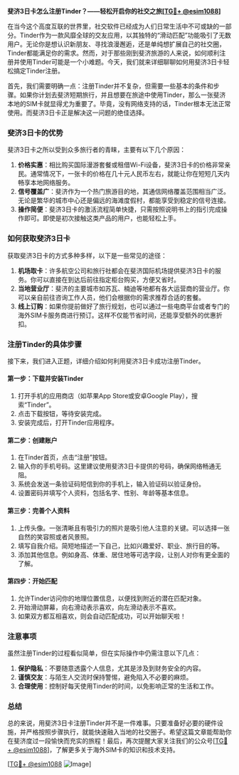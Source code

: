 **斐济3日卡怎么注册Tinder？——轻松开启你的社交之旅[[TG💪+ @esim1088](https://t.me/s/esim1088)]**

在当今这个高度互联的世界里，社交软件已经成为人们日常生活中不可或缺的一部分。Tinder作为一款风靡全球的交友应用，以其独特的“滑动匹配”功能吸引了无数用户。无论你是想认识新朋友、寻找浪漫邂逅，还是单纯想扩展自己的社交圈，Tinder都能满足你的需求。然而，对于那些刚到斐济旅游的人来说，如何顺利注册并使用Tinder可能是一个小难题。今天，我们就来详细聊聊如何用斐济3日卡轻松搞定Tinder注册。

首先，我们需要明确一点：注册Tinder并不复杂，但需要一些基本的条件和步骤。如果你计划去斐济短期旅行，并且想要在旅途中使用Tinder，那么一张斐济本地的SIM卡就显得尤为重要了。毕竟，没有网络支持的话，Tinder根本无法正常使用。而斐济3日卡正是解决这一问题的绝佳选择。

### **斐济3日卡的优势**
斐济3日卡之所以受到众多旅行者的青睐，主要有以下几个原因：
1. **价格实惠**：相比购买国际漫游套餐或租借Wi-Fi设备，斐济3日卡的价格非常亲民。通常情况下，一张卡的价格在几十元人民币左右，就能让你在短短几天内畅享本地网络服务。
2. **信号覆盖广**：斐济作为一个热门旅游目的地，其通信网络覆盖范围相当广泛。无论是繁华的城市中心还是偏远的海滩度假村，都能享受到稳定的信号连接。
3. **操作简便**：斐济3日卡的激活流程简单快捷，只需按照说明书上的指引完成操作即可。即使是初次接触这类产品的用户，也能轻松上手。

### **如何获取斐济3日卡**
获取斐济3日卡的方式多种多样，以下是一些常见的途径：
1. **机场取卡**：许多航空公司和旅行社都会在斐济国际机场提供斐济3日卡的服务。你可以直接在到达后前往指定柜台购买，方便又省时。
2. **当地营业厅**：斐济的主要城市如苏瓦、楠迪等地都有各大运营商的营业厅。你可以亲自前往咨询工作人员，他们会根据你的需求推荐合适的套餐。
3. **线上订购**：如果你提前做好了旅行规划，也可以通过一些电商平台或者专门的海外SIM卡服务商进行预订。这样不仅能节省时间，还能享受额外的优惠折扣。

### **注册Tinder的具体步骤**
接下来，我们进入正题，详细介绍如何利用斐济3日卡成功注册Tinder。

#### **第一步：下载并安装Tinder**
1. 打开手机的应用商店（如苹果App Store或安卓Google Play），搜索“Tinder”。
2. 点击下载按钮，等待安装完成。
3. 安装完成后，打开Tinder应用程序。

#### **第二步：创建账户**
1. 在Tinder首页，点击“注册”按钮。
2. 输入你的手机号码。这里建议使用斐济3日卡提供的号码，确保网络畅通无阻。
3. 系统会发送一条验证码短信到你的手机上，输入验证码以验证身份。
4. 设置密码并填写个人资料，包括名字、性别、年龄等基本信息。

#### **第三步：完善个人资料**
1. 上传头像。一张清晰且有吸引力的照片是吸引他人注意的关键。可以选择一张自然的笑容照或者风景照。
2. 填写自我介绍。简短地描述一下自己，比如兴趣爱好、职业、旅行目的等。
3. 添加其他信息。例如身高、体重、居住地等可选字段，让别人对你有更全面的了解。

#### **第四步：开始匹配**
1. 允许Tinder访问你的地理位置信息，以便找到附近的潜在匹配对象。
2. 开始滑动屏幕，向右滑动表示喜欢，向左滑动表示不喜欢。
3. 如果双方都互相喜欢，则会自动匹配成功，可以开始聊天啦！

### **注意事项**
虽然注册Tinder的过程看似简单，但在实际操作中仍需注意以下几点：
1. **保护隐私**：不要随意透露个人信息，尤其是涉及到财务安全的内容。
2. **谨慎交友**：与陌生人交流时保持警惕，避免陷入不必要的麻烦。
3. **合理使用**：控制好每天使用Tinder的时间，以免影响正常的生活和工作。

### **总结**
总的来说，用斐济3日卡注册Tinder并不是一件难事。只要准备好必要的硬件设施，并严格按照步骤执行，就能快速融入当地的社交圈子。希望这篇文章能帮助你在斐济度过一段愉快而充实的旅程！最后，再次提醒大家关注我们的公众号[[TG💪+ @esim1088](https://t.me/s/esim1088)]，了解更多关于海外SIM卡的知识和技术支持。

[[TG💪+ @esim1088](https://t.me/s/esim1088) ![Image](https://i.postimg.cc/4NQfJmqS/Snipaste-2025-05-13-00-14-12.png)]
